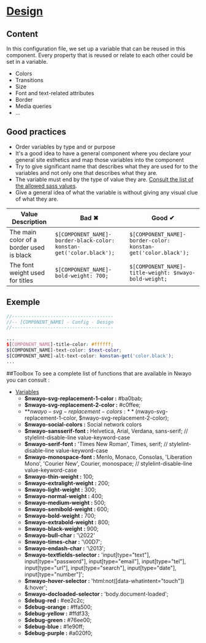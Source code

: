 # [Design](https://sass-lang.com/documentation/variables)

## Content
In this configuration file, we set up a variable that can be reused in this component. Every property that is reused or
relate to each other could be set in a variable.

- Colors
- Transitions
- Size
- Font and text-related attributes
- Border
- Media queries
- ...

## Good practices
- Order variables by type and or purpose
- It's a good idea to have a general component where you declare your general site esthetics and map those variables into the component
- Try to give significant name that describes what they are used for to the variables and not only one that describes what they are.
- The variable must end by the type of value they are. [Consult the list of the allowed sass values](https://sass-lang.com/documentation/values).
- Give a general idea of what the variable is without giving any visual clue of what they are.

| Value Description                         	| Bad ✖                                                             	| Good ✔                                                      	|
|-------------------------------------------	|-------------------------------------------------------------------	|-------------------------------------------------------------	|
| The main color of a border used is black  	| `$[COMPONENT_NAME]-border-black-color: konstan-get('color.black'); `	| `$[COMPONENT_NAME]-border-color: konstan-get('color.black');` 	|
| The font weight used for titles           	| `$[COMPONENT_NAME]-bold-weight: 700; `                              	| `$[COMPONENT_NAME]-title-weight: $nwayo-bold-weight;`       	|

## Exemple
```scss
//-------------------------------------
//-- [COMPONENT_NAME] - Config - Design
//-------------------------------------

...
$[COMPONENT_NAME]-title-color: #ffffff;
$[COMPONENT_NAME]-text-color: $text-color;
$[COMPONENT_NAME]-alt-text-color: konstan-get('color.black');
...

```

##Toolbox
To see a complete list of functions that are available in Nwayo you can consult :
- [Variables](../../../packages/toolbox/styles/_variables.scss)
  - **$nwayo-svg-replacement-1-color :** #ba0bab;
  - **$nwayo-svg-replacement-2-color :** #c0ffee;
  - **$nwayo-svg-replacement-colors :**  ($nwayo-svg-replacement-1-color, $nwayo-svg-replacement-2-color);
  - **$nwayo-social-colors :** Social network colors
  - **$nwayo-sansserif-font :**  Helvetica, Arial, Verdana, sans-serif;                                         // stylelint-disable-line value-keyword-case
  - **$nwayo-serif-font :**      'Times New Roman', Times, serif;                                               // stylelint-disable-line value-keyword-case
  - **$nwayo-monospace-font :**  Menlo, Monaco, Consolas, 'Liberation Mono', 'Courier New', Courier, monospace; // stylelint-disable-line value-keyword-case
  - **$nwayo-thin-weight :**       100;
  - **$nwayo-extralight-weight :** 200;
  - **$nwayo-light-weight :**      300;
  - **$nwayo-normal-weight :**     400;
  - **$nwayo-medium-weight :**     500;
  - **$nwayo-semibold-weight :**   600;
  - **$nwayo-bold-weight :**       700;
  - **$nwayo-extrabold-weight :**  800;
  - **$nwayo-black-weight :**      900;
  - **$nwayo-bull-char :**   '\2022'
  - **$nwayo-times-char :**  '\00D7';
  - **$nwayo-endash-char :** '\2013';
  - **$nwayo-textfields-selector :** 'input[type="text"], input[type="password"], input[type="email"], input[type="tel"], input[type="url"], input[type="search"], input[type="date"], input[type="number"]';
  - **$nwayo-hover-selector :**     'html:not([data-whatintent="touch"]) &:hover';
  - **$nwayo-docloaded-selector :** 'body.document-loaded';
  - **$debug-red :**    #ee2c2c;
  - **$debug-orange :** #ffa500;
  - **$debug-yellow :** #ffdf33;
  - **$debug-green :**  #76ee00;
  - **$debug-blue :**   #1e90ff;
  - **$debug-purple :** #a020f0;


